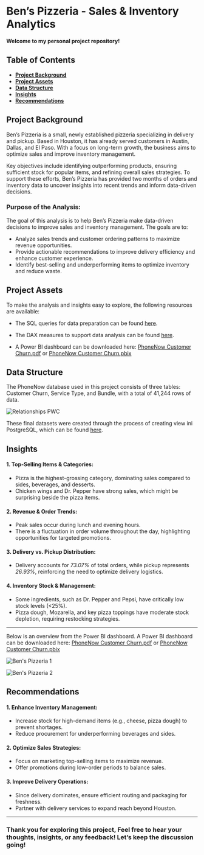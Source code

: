 # Ben’s Pizzeria - Sales & Inventory Analytics

**Welcome to my personal project repository!**

## Table of Contents
- [**Project Background**](#project-background)
- [**Project Assets**](#project-assets)
- [**Data Structure**](#data-structure)
- [**Insights**](#insights)
- [**Recommendations**](#recommendations)

## Project Background
Ben’s Pizzeria is a small, newly established pizzeria specializing in delivery and pickup. Based in Houston, it has already served customers in Austin, Dallas, and El Paso. With a focus on long-term growth, the business aims to optimize sales and improve inventory management. 

Key objectives include identifying outperforming products, ensuring sufficient stock for popular items, and refining overall sales strategies. To support these efforts, Ben’s Pizzeria has provided two months of orders and inventory data to uncover insights into recent trends and inform data-driven decisions.

### Purpose of the Analysis:
The goal of this analysis is to help Ben’s Pizzeria make data-driven decisions to improve sales and inventory management. The goals are to:

- Analyze sales trends and customer ordering patterns to maximize revenue opportunities.
- Provide actionable recommendations to improve delivery efficiency and enhance customer experience.
- Identify best-selling and underperforming items to optimize inventory and reduce waste.

## Project Assets
To make the analysis and insights easy to explore, the following resources are available:

- The SQL queries for data preparation can be found [here](https://mramadhankesapi.github.io/Data-Preparation-Process_for_Bens-Pizzeria...Order-Activity-and-Inventory-Management/).

- The DAX measures to support data analysis can be found [here](https://mramadhankesapi.github.io/DAX-Processes_for_Bens-Pizzeria...Order-Activity-and-Inventory-Management/).
  
- A Power BI dashboard can be downloaded here: [PhoneNow Customer Churn.pdf](https://github.com/user-attachments/files/18759794/PhoneNow.Customer.Churn.pdf) or [PhoneNow Customer Churn.pbix](https://github.com/MRamadhanKesaPI/PhoneNow-Customer-Churn-Analytics/blob/main/PhoneNow%20Customer%20Churn.pbix)

## Data Structure
The PhoneNow database used in this project consists of three tables: Customer Churn, Service Type, and Bundle, with a total of 41,244 rows of data.

![Relationships PWC](https://github.com/user-attachments/assets/5aa5554e-ae2a-4afe-a194-c34d973793ba)

These final datasets were created through the process of creating view ini PostgreSQL, which can be found [here](https://mramadhankesapi.github.io/Data-Preparation-Process_for_PhoneNow...Customer-Churn/).

## Insights
#### 1. Top-Selling Items & Categories:  
   - Pizza is the highest-grossing category, dominating sales compared to sides, beverages, and desserts.  
   - Chicken wings and Dr. Pepper have strong sales, which might be surprising beside the pizza items. 

#### 2. Revenue & Order Trends:  
   - Peak sales occur during lunch and evening hours.  
   - There is a fluctuation in order volume throughout the day, highlighting opportunities for targeted promotions.  

#### 3. Delivery vs. Pickup Distribution: 
   - Delivery accounts for *73.07%* of total orders, while pickup represents *26.93%*, reinforcing the need to optimize delivery logistics.  

#### 4. Inventory Stock & Management:  
   - Some ingredients, such as Dr. Pepper and Pepsi, have critically low stock levels (<25%).  
   - Pizza dough, Mozarella, and key pizza toppings have moderate stock depletion, requiring restocking strategies.  

---
Below is an overview from the Power BI dashboard. A Power BI dashboard can be downloaded here: [PhoneNow Customer Churn.pdf](https://github.com/user-attachments/files/18759794/PhoneNow.Customer.Churn.pdf) or [PhoneNow Customer Churn.pbix](https://github.com/MRamadhanKesaPI/PhoneNow-Customer-Churn-Analytics/blob/main/PhoneNow%20Customer%20Churn.pbix)

![Ben's Pizzeria 1](https://github.com/user-attachments/assets/8318a2dc-8c0b-49c6-b0b3-4e634f51ebe7)

![Ben's Pizzeria 2](https://github.com/user-attachments/assets/b022d0f8-ca50-48d1-a2c2-b10d474b5b2e)


## Recommendations
#### 1. Enhance Inventory Management:  
   - Increase stock for high-demand items (e.g., cheese, pizza dough) to prevent shortages.  
   - Reduce procurement for underperforming beverages and sides.  

#### 2. Optimize Sales Strategies:  
   - Focus on marketing top-selling items to maximize revenue.  
   - Offer promotions during low-order periods to balance sales.  

#### 3. Improve Delivery Operations:  
   - Since delivery dominates, ensure efficient routing and packaging for freshness.  
   - Partner with delivery services to expand reach beyond Houston.  

---
### Thank you for exploring this project, Feel free to hear your thoughts, insights, or any feedback! Let’s keep the discussion going!
